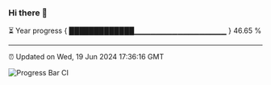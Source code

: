 ### Hi there 👋

⏳ Year progress { █████████████▁▁▁▁▁▁▁▁▁▁▁▁▁▁▁▁▁ } 46.65 %

---

⏰ Updated on Wed, 19 Jun 2024 17:36:16 GMT

![Progress Bar CI](https://github.com/IshwaranRudhara/GIT-ACTION/workflows/Progress%20Bar%20CI/badge.svg)
